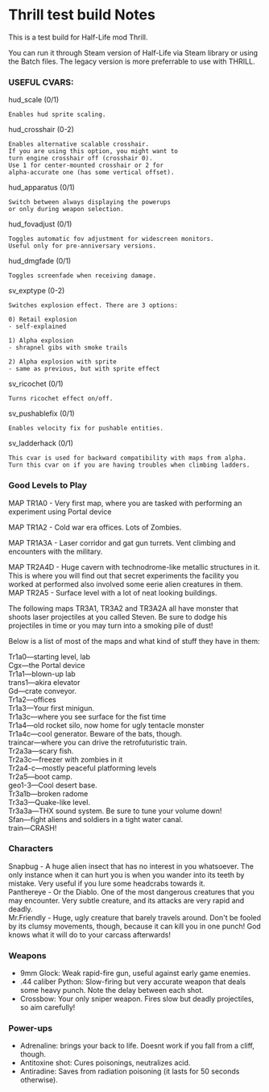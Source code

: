 # Thrill test build Notes

This is a test build for Half-Life mod Thrill.

You can run it through Steam version of Half-Life via Steam library or using the Batch files. The legacy version is more preferrable to use with THRILL.

### USEFUL CVARS:

hud_scale (0/1)

	Enables hud sprite scaling.

hud_crosshair (0-2)

	Enables alternative scalable crosshair. 
	If you are using this option, you might want to
	turn engine crosshair off (crosshair 0).
	Use 1 for center-mounted crosshair or 2 for
	alpha-accurate one (has some vertical offset).

hud_apparatus (0/1)

	Switch between always displaying the powerups
	or only during weapon selection.
	
hud_fovadjust (0/1)

	Toggles automatic fov adjustment for widescreen monitors.
	Useful only for pre-anniversary versions.
	
hud_dmgfade (0/1)
	
	Toggles screenfade when receiving damage.
	
sv_exptype (0-2)

	Switches explosion effect. There are 3 options:
	
	0) Retail explosion
	- self-explained
	
	1) Alpha explosion
	- shrapnel gibs with smoke trails
	
	2) Alpha explosion with sprite
	- same as previous, but with sprite effect
	
sv_ricochet (0/1)

	Turns ricochet effect on/off.
	
sv_pushablefix (0/1)

	Enables velocity fix for pushable entities. 
	
sv_ladderhack (0/1)

	This cvar is used for backward compatibility with maps from alpha.
	Turn this cvar on if you are having troubles when climbing ladders.
	
### Good Levels to Play

MAP TR1A0  - Very first map, where you are tasked with performing an experiment using Portal device

MAP TR1A2  - Cold war era offices. Lots of Zombies.

MAP TR1A3A - Laser corridor and gat gun turrets. Vent climbing and encounters with the military.

MAP TR2A4D - Huge cavern with technodrome-like metallic structures in it. This is where you will find out that secret experiments the facility you worked at performed also involved some eerie alien creatures in them.  
MAP	TR2A5  - Surface level with a lot of neat looking buildings.

The following maps TR3A1, TR3A2 and TR3A2A all have monster that shoots laser projectiles at you called Steven. Be sure to dodge his projectiles in time or you may turn into a smoking pile of dust!

Below is a list of most of the maps and what kind of stuff they have in them:

Tr1a0—starting level, lab  
Cgx—the Portal device  
Tr1a1—blown-up lab  
trans1—akira elevator  
Gd—crate conveyor.  
Tr1a2—offices  
Tr1a3—Your first minigun.  
Tr1a3c—where you see surface for the fist time  
Tr1a4—old rocket silo, now home for ugly tentacle monster  
Tr1a4c—cool generator. Beware of the bats, though.  
traincar—where you can drive the retrofuturistic train.  
Tr2a3a—scary fish.  
Tr2a3c—freezer with zombies in it  
Tr2a4-c—mostly peaceful platforming levels  
Tr2a5—boot camp.  
geo1-3—Cool desert base.  
Tr3a1b—broken radome  
Tr3a3—Quake-like level.  
Tr3a3a—THX sound system. Be sure to tune your volume down!  
Sfan—fight aliens and soldiers in a tight water canal.  
train—CRASH!  

### Characters

Snapbug - A huge alien insect that has no interest in you whatsoever. The only instance when it can hurt you is when you wander into its teeth by mistake. Very useful if you lure some headcrabs towards it.  
Panthereye - Or the Diablo. One of the most dangerous creatures that you may encounter. Very subtle creature, and its attacks are very rapid and deadly.  
Mr.Friendly - Huge, ugly creature that barely travels around. Don't be fooled by its clumsy movements, though, because it can kill you in one punch! God knows what it will do to your carcass afterwards!  

### Weapons
- 9mm Glock: Weak rapid-fire gun, useful against early game enemies.
- .44 caliber Python: Slow-firing but very accurate weapon that deals some heavy punch. Note the delay between each shot.
- Crossbow: Your only sniper weapon. Fires slow but deadly projectiles, so aim carefully!

### Power-ups

- Adrenaline: brings your back to life. Doesnt work if you fall from a cliff, though.
- Antitoxine shot: Cures poisonings, neutralizes acid. 
- Antiradine: Saves from radiation poisoning (it lasts for 50 seconds otherwise).